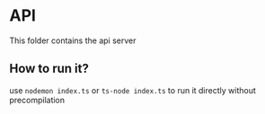 # API

This folder contains the api server

## How to run it?

use `nodemon index.ts` or `ts-node index.ts` to run it directly without precompilation
